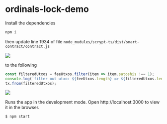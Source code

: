 # ordinals-lock-demo

Install the dependencies

```bash
npm i
```

then update line 1934 of file `node_mudules/scrypt-ts/dist/smart-contract/contract.js`

![](https://aaron67-public.oss-cn-beijing.aliyuncs.com/202310171255810.png)

to the following

```ts
const filteredUtxos = feeUtxos.filter(item => item.satoshis !== 1);
console.log(`filter out utxo: ${feeUtxos.length} => ${filteredUtxos.length}`);
tx.from(filteredUtxos);
```

![](https://aaron67-public.oss-cn-beijing.aliyuncs.com/202310171256295.png)

Runs the app in the development mode. Open http://localhost:3000 to view it in the browser.

```bash
$ npm start
```
